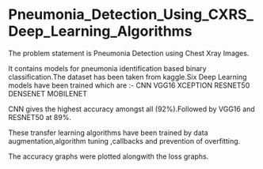 # Pneumonia_Detection_Using_CXRS_Deep_Learning_Algorithms
 The problem statement is Pneumonia Detection using Chest Xray Images.

It contains models for pneumonia identification based binary classification.The dataset has been taken from kaggle.Six Deep Learning models have been trained which are :-
  CNN
  VGG16
  XCEPTION
  RESNET50
  DENSENET
  MOBILENET
  
  CNN gives the highest accuracy amongst all (92%).Followed by VGG16 and RESNET50 at 89%.
  
  These transfer learning algorithms have been trained by data augmentation,algorithm tuning ,callbacks and prevention of overfitting.
  
  The accuracy graphs were plotted alongwith the loss graphs.
  

